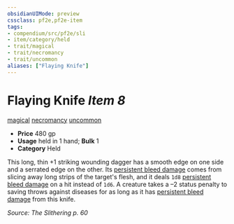 ```yaml
---
obsidianUIMode: preview
cssclass: pf2e,pf2e-item
tags:
- compendium/src/pf2e/sli
- item/category/held
- trait/magical
- trait/necromancy
- trait/uncommon
aliases: ["Flaying Knife"]
---
```

# Flaying Knife *Item 8*  
[magical](../../../rules/traits/magical.md)  [necromancy](../../../rules/traits/necromancy.md)  [uncommon](../../../rules/traits/uncommon.md)  

- **Price** 480 gp
- **Usage** held in 1 hand; **Bulk** 1
- **Category** Held

This long, thin +1 striking wounding dagger has a smooth edge on one side and a serrated edge on the other. Its [persistent bleed damage](../../../rules/conditions.md#Persistent%20Damage) comes from slicing away long strips of the target's flesh, and it deals `1d8` [persistent bleed damage](../../../rules/conditions.md#Persistent%20Damage) on a hit instead of `1d6`. A creature takes a –2 status penalty to saving throws against diseases for as long as it has [persistent bleed damage](../../../rules/conditions.md#Persistent%20Damage) from this knife.

*Source: The Slithering p. 60*